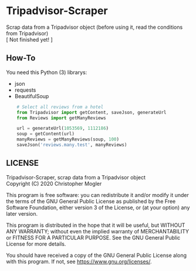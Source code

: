 # Tripadvisor-Scraper
Scrap data from a Tripadvisor object (before using it, read the conditions from Tripadvisor)  
[ Not finished yet! ]

## How-To
You need this Python (3) librarys:  
- json
- requests
- BeautifulSoup

```python
    # Select all reviews from a hotel 
    from Tripadvisor import getContent, saveJson, generateUrl
    from Reviews import getManyReviews

    url = generateUrl(1053569, 1112186)
    soup = getContent(url)
    manyReviews = getManyReviews(soup, 100)
    saveJson('reviews.many.test', manyReviews)
```

## LICENSE
Tripadvisor-Scraper, scrap data from a Tripadvisor object  
Copyright (C) 2020 Christopher Mogler  
  
This program is free software: you can redistribute it and/or modify
it under the terms of the GNU General Public License as published by
the Free Software Foundation, either version 3 of the License, or
(at your option) any later version.  
  
This program is distributed in the hope that it will be useful,
but WITHOUT ANY WARRANTY; without even the implied warranty of
MERCHANTABILITY or FITNESS FOR A PARTICULAR PURPOSE.  See the
GNU General Public License for more details.  
  
You should have received a copy of the GNU General Public License
along with this program.  If not, see <https://www.gnu.org/licenses/>.  
